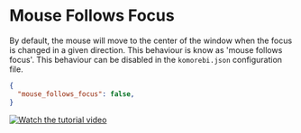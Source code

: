 # Mouse Follows Focus

By default, the mouse will move to the center of the window when the focus is
changed in a given direction. This behaviour is know as 'mouse follows focus'.
This behaviour can be disabled in the `komorebi.json` configuration file.

```json
{
  "mouse_follows_focus": false,
}
```

<!-- TODO: Record a new video -->

[![Watch the tutorial video](https://img.youtube.com/vi/LBoyXQiNINc/hqdefault.jpg)](https://www.youtube.com/watch?v=LBoyXQiNINc)
